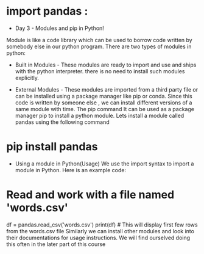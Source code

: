 # import pandas :

* Day 3 - Modules and pip in Python!

Module is like a code library which can be used to borrow code written by somebody else in our python program. There are two types of modules in python:

* Built in Modules - These modules are ready to import and use and ships with the python interpreter. there is no need to install such modules explicitly.

* External Modules - These modules are imported from a third party file or can be installed using a package manager like pip or conda. Since this code is written by someone else , we can install different versions of a same module with time.
The pip command
It can be used as a package manager pip to install a python module. Lets install a module called pandas using the following command

# pip install pandas 

* Using a module in Python(Usage)
We use the import syntax to import a module in Python. Here is an example code:

# Read and work with a file named 'words.csv'

df = pandas.read_csv('words.csv')
print(df) # This will display first few rows from the words.csv file
Similarly we can install other modules and look into their documentations for usage instructions.
We will find ourselved doing this often in the later part of this course
